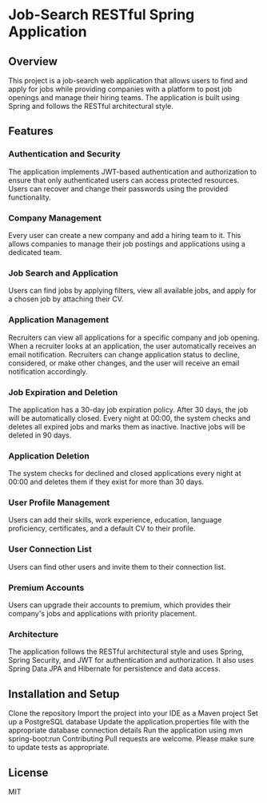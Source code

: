 # Job-Search RESTful Spring Application

## Overview
This project is a job-search web application that allows users to find and apply for jobs while providing companies with a platform to post job openings and manage their hiring teams. The application is built using Spring and follows the RESTful architectural style.

## Features
### Authentication and Security
The application implements JWT-based authentication and authorization to ensure that only authenticated users can access protected resources. Users can recover and change their passwords using the provided functionality.

### Company Management
Every user can create a new company and add a hiring team to it. This allows companies to manage their job postings and applications using a dedicated team.

### Job Search and Application
Users can find jobs by applying filters, view all available jobs, and apply for a chosen job by attaching their CV.

### Application Management
Recruiters can view all applications for a specific company and job opening. When a recruiter looks at an application, the user automatically receives an email notification. Recruiters can change application status to decline, considered, or make other changes, and the user will receive an email notification accordingly.

### Job Expiration and Deletion
The application has a 30-day job expiration policy. After 30 days, the job will be automatically closed. Every night at 00:00, the system checks and deletes all expired jobs and marks them as inactive. Inactive jobs will be deleted in 90 days.

### Application Deletion
The system checks for declined and closed applications every night at 00:00 and deletes them if they exist for more than 30 days.

### User Profile Management
Users can add their skills, work experience, education, language proficiency, certificates, and a default CV to their profile.

### User Connection List
Users can find other users and invite them to their connection list.

### Premium Accounts
Users can upgrade their accounts to premium, which provides their company's jobs and applications with priority placement.

### Architecture
The application follows the RESTful architectural style and uses Spring, Spring Security, and JWT for authentication and authorization. It also uses Spring Data JPA and Hibernate for persistence and data access.

## Installation and Setup
Clone the repository
Import the project into your IDE as a Maven project
Set up a PostgreSQL database
Update the application.properties file with the appropriate database connection details
Run the application using mvn spring-boot:run
Contributing
Pull requests are welcome. Please make sure to update tests as appropriate.

## License
MIT
